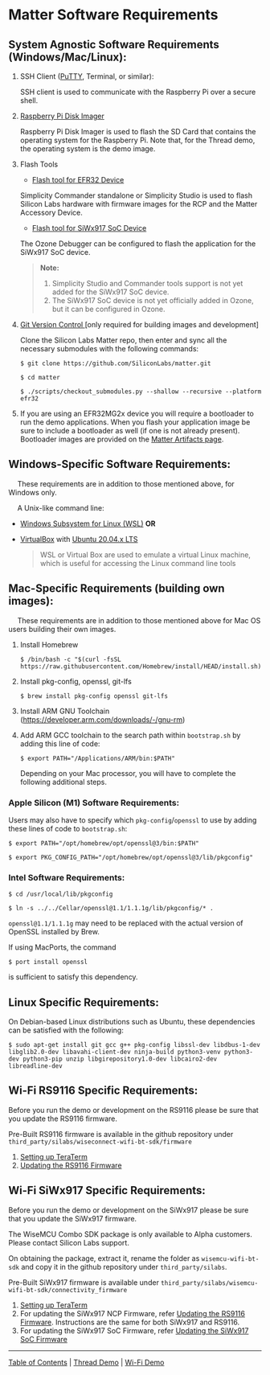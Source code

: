 # Matter Software Requirements

## **System Agnostic Software Requirements (Windows/Mac/Linux):**

1. SSH Client ([PuTTY](https://www.putty.org/), Terminal, or similar):
    
    SSH client is used to communicate with the Raspberry Pi over a secure
    shell.

2. [Raspberry Pi Disk Imager](https://www.raspberrypi.com/software/)
    
    Raspberry Pi Disk Imager is used to flash the SD Card that contains the
    operating system for the Raspberry Pi. Note that, for the Thread demo, the
    operating system is the demo image.

3. Flash Tools

    - [Flash tool for EFR32 Device](../general/FLASH_SILABS_DEVICE.md)

    Simplicity Commander standalone or Simplicity Studio is used to flash
    Silicon Labs hardware with firmware images for the RCP and the Matter
    Accessory Device.

    - [Flash tool for SiWx917 SoC Device](../general/FLASH_SILABS_SiWx917_SOC_DEVICE.md)

    The Ozone Debugger can be configured to flash the application for the SiWx917 SoC device.
	
    > **Note:** 
    >    1. Simplicity Studio and Commander tools support is not yet added for the SiWx917 SoC device.
    >    2. The SiWx917 SoC device is not yet officially added in Ozone, but it can be configured in Ozone.

4. [Git Version Control ](https://git-scm.com/downloads)[only required for
   building images and development]

    Clone the Silicon Labs Matter repo, then enter and sync all the necessary
    submodules with the following commands:

    ```shell
    $ git clone https://github.com/SiliconLabs/matter.git
    ```

    ```shell
    $ cd matter
    ```

    ```shell
    $ ./scripts/checkout_submodules.py --shallow --recursive --platform efr32
    ```

5. If you are using an EFR32MG2x device you will require a bootloader to run the
   demo applications. When you flash your application image be sure to include a
   bootloader as well (if one is not already present). Bootloader images are provided on the [Matter Artifacts page](../general/ARTIFACTS.md).

## **Windows-Specific Software Requirements:**

&emsp; These requirements are in addition to those mentioned above, for Windows
only.

&emsp; A Unix-like command line:

-   [Windows Subsystem for Linux (WSL)](https://docs.microsoft.com/en-us/windows/wsl/about)
    **OR**
-   [VirtualBox](https://www.virtualbox.org/) with
    [Ubuntu 20.04.x LTS](https://ubuntu.com/download/desktop)

    > WSL or Virtual Box are used to emulate a virtual Linux machine, which is
    > useful for accessing the Linux command line tools

## **Mac-Specific Requirements (building own images):**

&emsp; These requirements are in addition to those mentioned above for Mac OS
users building their own images.

1. Install Homebrew

    ```shell
    $ /bin/bash -c "$(curl -fsSL https://raw.githubusercontent.com/Homebrew/install/HEAD/install.sh)"
    ```

2. Install pkg-config, openssl, git-lfs

    ```shell
    $ brew install pkg-config openssl git-lfs
    ```

3. Install ARM GNU Toolchain (https://developer.arm.com/downloads/-/gnu-rm)
4. Add ARM GCC toolchain to the search path within `bootstrap.sh` by adding this
   line of code:

    ```shell
    $ export PATH="/Applications/ARM/bin:$PATH"
    ```
    
    Depending on your Mac processor, you will have to complete the following additional steps.

### **Apple Silicon (M1) Software Requirements:**

Users may also have to specify which `pkg-config`/`openssl` to use by adding
these lines of code to `bootstrap.sh`:

```shell
$ export PATH="/opt/homebrew/opt/openssl@3/bin:$PATH"
```

```shell
$ export PKG_CONFIG_PATH="/opt/homebrew/opt/openssl@3/lib/pkgconfig"
```

### **Intel Software Requirements:**

```shell
$ cd /usr/local/lib/pkgconfig
```

```shell
$ ln -s ../../Cellar/openssl@1.1/1.1.1g/lib/pkgconfig/* .
```

`openssl@1.1/1.1.1g` may need to be replaced with the actual version of OpenSSL
installed by Brew.

If using MacPorts, the command 

```shell
$ port install openssl
```

is sufficient to satisfy this
dependency.

## **Linux Specific Requirements:**

On Debian-based Linux distributions such as Ubuntu, these dependencies can be
satisfied with the following:

```shell
$ sudo apt-get install git gcc g++ pkg-config libssl-dev libdbus-1-dev libglib2.0-dev libavahi-client-dev ninja-build python3-venv python3-dev python3-pip unzip libgirepository1.0-dev libcairo2-dev libreadline-dev
```

## **Wi-Fi RS9116 Specific Requirements:**

Before you run the demo or development on the RS9116 please be sure that you
update the RS9116 firmware.

Pre-Built RS9116 firmware is available in the github repository under `third_party/silabs/wiseconnect-wifi-bt-sdk/firmware`

1. [Setting up TeraTerm](https://docs.silabs.com/rs9116/wiseconnect/2.0/tera-term-setup)
2. [Updating the RS9116 Firmware](https://docs.silabs.com/rs9116/wiseconnect/2.0/update-evk-firmware)


## **Wi-Fi SiWx917 Specific Requirements:**

Before you run the demo or development on the SiWx917 please be sure that you
update the SiWx917 firmware.

The WiseMCU Combo SDK package is only available to Alpha customers. Please contact Silicon Labs support.

On obtaining the package, extract it, rename the folder as `wisemcu-wifi-bt-sdk` and copy it in the github repository under `third_party/silabs`.

Pre-Built SiWx917 firmware is available under `third_party/silabs/wisemcu-wifi-bt-sdk/connectivity_firmware`

1. [Setting up TeraTerm](https://docs.silabs.com/SiWx917/wiseconnect/2.0/tera-term-setup)
2. For updating the SiWx917 NCP Firmware, refer [Updating the RS9116 Firmware](https://docs.silabs.com/rs9116/wiseconnect/2.0/update-evk-firmware). Instructions are the same for both SiWx917 and RS9116.
3. For updating the SiWx917 SoC Firmware, refer [Updating the SiWx917 SoC Firmware](../wifi/SiWx917_SoC_FWUpdate.md)


---

[Table of Contents](../README.md) | [Thread Demo](../thread/DEMO_OVERVIEW.md) |
[Wi-Fi Demo](../wifi/DEMO_OVERVIEW.md)
